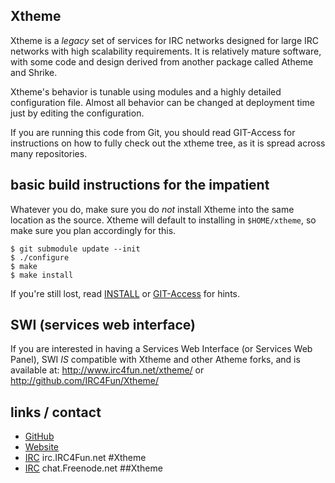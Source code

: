 ## Xtheme

Xtheme is a *legacy* set of services for IRC networks designed for large IRC networks with high
scalability requirements.  It is relatively mature software, with some code and design
derived from another package called Atheme and Shrike.

Xtheme's behavior is tunable using modules and a highly detailed configuration file.
Almost all behavior can be changed at deployment time just by editing the configuration.

If you are running this code from Git, you should read GIT-Access for instructions on
how to fully check out the xtheme tree, as it is spread across many repositories.

## basic build instructions for the impatient

Whatever you do, make sure you do *not* install Xtheme into the same location as the source.
Xtheme will default to installing in `$HOME/xtheme`, so make sure you plan accordingly for this.

    $ git submodule update --init
    $ ./configure
    $ make
    $ make install

If you're still lost, read [INSTALL](INSTALL) or [GIT-Access](GIT-Access) for hints.

## SWI (services web interface)

If you are interested in having a Services Web Interface (or Services Web Panel), SWI
*IS* compatible with Xtheme and other Atheme forks, and is available at:
http://www.irc4fun.net/xtheme/ or http://github.com/IRC4Fun/Xtheme/

## links / contact

 * [GitHub](http://www.github.com/IRC4Fun/Xtheme)
 * [Website](http://www.IRC4Fun.net/xtheme/)
 * [IRC](irc://irc.IRC4Fun.net/#Xtheme) irc.IRC4Fun.net #Xtheme
 * [IRC](irc://chat.freenode.net/##Xtheme) chat.Freenode.net ##Xtheme

